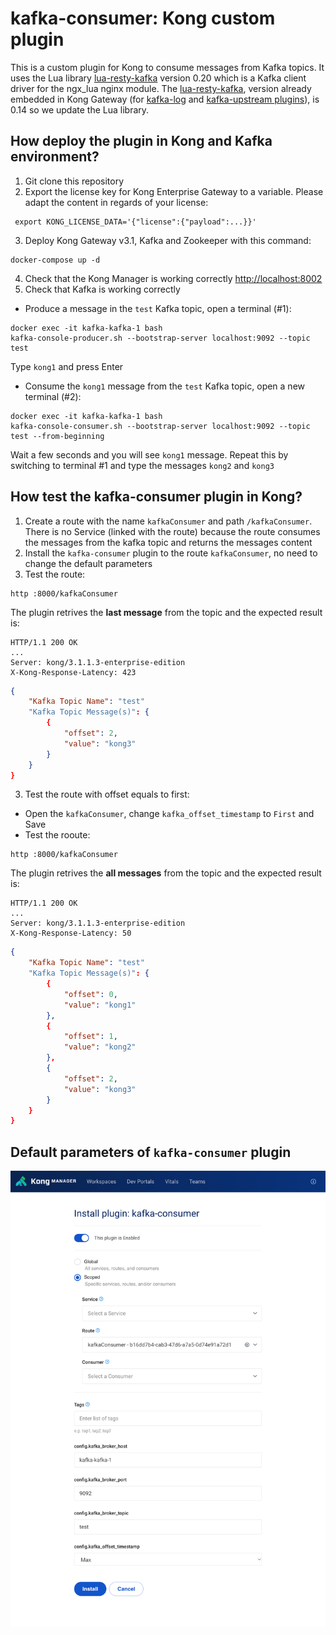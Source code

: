 # kafka-consumer: Kong custom plugin
This is a custom plugin for Kong to consume messages from Kafka topics.
It uses the Lua library [lua-resty-kafka](https://github.com/doujiang24/lua-resty-kafka) version 0.20 which is a Kafka client driver for the ngx_lua nginx module. The [lua-resty-kafka](https://github.com/doujiang24/lua-resty-kafka), version already embedded in Kong Gateway (for [kafka-log](https://docs.konghq.com/hub/kong-inc/kafka-log/#implementation-details) and [kafka-upstream plugins](https://docs.konghq.com/hub/kong-inc/kafka-upstream/#implementation-details)), is 0.14 so we update the Lua library.

## How deploy the plugin in Kong and Kafka environment?
1) Git clone this repository
2) Export the license key for Kong Enterprise Gateway to a variable. Please adapt the content in regards of your license:
```
 export KONG_LICENSE_DATA='{"license":{"payload":...}}'
```
3) Deploy Kong Gateway v3.1, Kafka and Zookeeper with this command:
```
docker-compose up -d
```
4) Check that the Kong Manager is working correctly [http://localhost:8002](http://localhost:8002)
5) Check that Kafka is working correctly
- Produce a message in the ```test``` Kafka topic, open a terminal (#1):
```
docker exec -it kafka-kafka-1 bash
kafka-console-producer.sh --bootstrap-server localhost:9092 --topic test
```
Type ```kong1``` and press Enter

- Consume the ```kong1``` message from the ```test``` Kafka topic, open a new terminal (#2):
```
docker exec -it kafka-kafka-1 bash
kafka-console-consumer.sh --bootstrap-server localhost:9092 --topic test --from-beginning
```
Wait a few seconds and you will see ```kong1``` message. 
Repeat this by switching to terminal #1 and type the messages  ```kong2``` and ```kong3```

## How test the kafka-consumer plugin in Kong?
1) Create a route with the name ```kafkaConsumer``` and path ```/kafkaConsumer```. There is no Service (linked with the route) because the route consumes the messages from the kafka topic and returns the messages content
2) Install the ```kafka-consumer``` plugin to the route ```kafkaConsumer```, no need to change the default parameters
3) Test the route:
```
http :8000/kafkaConsumer
```
The plugin retrives the **last message** from the topic and the expected result is:
```
HTTP/1.1 200 OK
...
Server: kong/3.1.1.3-enterprise-edition
X-Kong-Response-Latency: 423
```
```json
{
    "Kafka Topic Name": "test"
    "Kafka Topic Message(s)": {
        {
            "offset": 2,
            "value": "kong3"
        }
    }
}
```
3) Test the route with offset equals to first:
- Open the ```kafkaConsumer```, change ```kafka_offset_timestamp``` to ```First``` and Save
- Test the rooute:
```
http :8000/kafkaConsumer
```
The plugin retrives the **all messages** from the topic and the expected result is:
```
HTTP/1.1 200 OK
...
Server: kong/3.1.1.3-enterprise-edition
X-Kong-Response-Latency: 50
```
```json
{
    "Kafka Topic Name": "test"
    "Kafka Topic Message(s)": {
        {
            "offset": 0,
            "value": "kong1"
        },
        {
            "offset": 1,
            "value": "kong2"
        },
        {
            "offset": 2,
            "value": "kong3"
        }
    }
}
```
## Default parameters of ```kafka-consumer``` plugin
![Alt text](/images/KongManager-plugin-conf.png?raw=true "Kong - Manager")